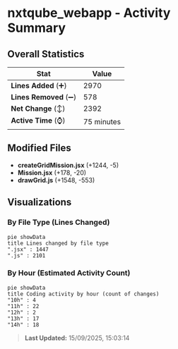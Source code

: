 # nxtqube_webapp - Activity Summary 

## Overall Statistics

| Stat                   | Value                                                             |
| ---------------------- | ----------------------------------------------------------------- |
| **Lines Added** (➕)   | 2970                                          |
| **Lines Removed** (➖) | 578                                        |
| **Net Change** (↕)    | 2392                |
| **Active Time** (⌚)   | 75 minutes |


## Modified Files
- **createGridMission.jsx** (+1244, -5)
- **Mission.jsx** (+178, -20)
- **drawGrid.js** (+1548, -553)

## Visualizations

### By File Type (Lines Changed)

```mermaid
pie showData
title Lines changed by file type
".jsx" : 1447
".js" : 2101
```

### By Hour (Estimated Activity Count)

```mermaid
pie showData
title Coding activity by hour (count of changes)
"10h" : 4
"11h" : 22
"12h" : 2
"13h" : 17
"14h" : 18
```


> **Last Updated:** 15/09/2025, 15:03:14